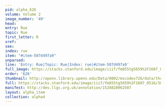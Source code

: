 ```yaml
---
pid: alpha_626
volume: Volume 2
image_number: '49'
head: 
entry: Rue
topic: Rue
first_letter: R
xref: 
see: 
index: rue
item: "#item-507d497a9"
unparsed: 
line: 'Entry: Rue|Topic: Rue|Index: rue|#item-507d497a9'
full_image: https://stacks.stanford.edu/image/iiif/fm855tg5659%2F1607_0516/full/full/0/default.jpg
order: '626'
thumbnail: http://openn.library.upenn.edu/Data/0002/mscodex726/data/thumb/1607_0516_thumb.jpg
full: https://stacks.stanford.edu/image/iiif/fm855tg5659%2F1607_0516/307,1848,3023,247/full/0/default.jpg
manifest: http://dev.llgc.org.uk/annotation/1528828962507
layout: alpha_item
collection: alpha4
---
```

